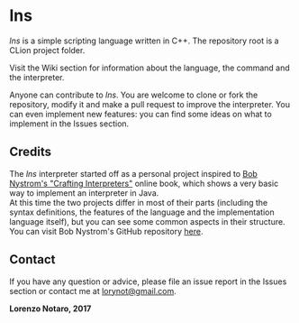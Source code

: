 # lns

*lns* is a simple scripting language written in C++.
The repository root is a CLion project folder.  

Visit the Wiki section for information about the language, the command and the interpreter.

Anyone can contribute to *lns*. You are welcome to clone or fork the repository, modify it and make a pull request to improve the interpreter. You can even implement new features: you can find some ideas on what to implement in the Issues section.  

## Credits ##
The *lns* interpreter started off as a personal project inspired to [Bob Nystrom's "Crafting Interpreters"](http://www.craftinginterpreters.com/ "Crafting Interpreters website") online book, which shows a very basic way to implement an interpreter in Java.  
At this time the two projects differ in most of their parts (including the syntax definitions, the features of the language and the implementation language itself), but you can see some common aspects in their structure.  
You can visit Bob Nystrom's GitHub repository [here](https://github.com/munificent/craftinginterpreters "Bob Nystrom's repository").  

## Contact ##
If you have any question or advice, please file an issue report in the Issues section or contact me at [lorynot@gmail.com](mailto:lorynot@gmail.com "Send an email").
  
__Lorenzo Notaro, 2017__  
